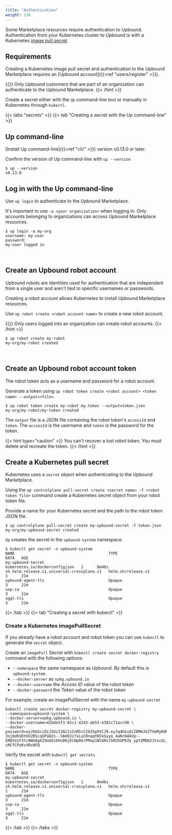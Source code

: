 ```yaml
---
title: "Authentication"
weight: 110
---
```


Some Marketplace resources require authentication to Upbound. Authentication from your Kubernetes cluster to Upbound is with a Kubernetes [image pull secret](https://kubernetes.io/docs/tasks/configure-pod-container/pull-image-private-registry/#registry-secret-existing-credentials).

## Requirements
Creating a Kubernetes image pull secret and authentication to the Upbound Marketplace requires an [Upbound account]({{<ref "users/register" >}}). 

{{<hint type="note" >}}
Only Upbound customers that are part of an organization can authenticate to the Upbound Marketplace.
{{< /hint >}}

Create a secret either with the `Up` command-line tool or manually in Kubernetes through `kubectl`.

{{< tabs "secrets" >}}
{{< tab "Creating a secret with the Up command-line" >}}
## Up command-line
[Install Up command-line]({{<ref "cli/" >}}) version v0.13.0 or later.  

Confirm the version of Up command-line with `up --version`

```command
$ up --version
v0.13.0
```

## Log in with the Up command-line
Use `up login` to authenticate to the Upbound Marketplace.

It's important to use `-a <your organization>` when logging in. Only accounts belonging to organizations can access Upbound Marketplace resources.

```shell
$ up login -a my-org
username: my-user
password: 
my-user logged in
```
<br />

## Create an Upbound robot account
Upbound robots are identities used for authentication that are independent from a single user and aren't tied to specific usernames or passwords.

Creating a robot account allows Kubernetes to install Upbound Marketplace resources.

Use `up robot create <robot account name>` to create a new robot account.

{{<hint type="tip" >}}
Only users logged into an organization can create robot accounts.
{{< /hint >}}

```shell
$ up robot create my-robot
my-org/my-robot created
```
<br />

## Create an Upbound robot account token
The robot token acts as a username and password for a robot account.

Generate a token using `up robot token create <robot account> <token name> --output=<file>`.

```shell
$ up robot token create my-robot my-token --output=token.json
my-org/my-robot/my-token created
```

The `output` file is a JSON file containing the robot token's `accessId` and `token`. The `accessId` is the username and `token` is the password for the token.

{{< hint type="caution" >}}
You can't recover a lost robot token. You must delete and recreate the token.
{{< /hint >}}

## Create a Kubernetes pull secret
Kubernetes uses a `secret` object when authenticating to the Upbound Marketplace.

Using the `up controlplane pull-secret create <secret name> -f <robot token file>` command create a Kubernetes secret object from your robot token file.

Provide a name for your Kubernetes secret and the path to the robot token JSON file.

```shell
$ up controlplane pull-secret create my-upbound-secret -f token.json
my-org/my-upbound-secret created
```

`Up` creates the secret in the `upbound-system` namespace. 

```shell
$ kubectl get secret -n upbound-system
NAME                                         TYPE                             DATA   AGE
my-upbound-secret                            kubernetes.io/dockerconfigjson   1      8m46s
sh.helm.release.v1.universal-crossplane.v1   helm.sh/release.v1               1      21m
upbound-agent-tls                            Opaque                           3      21m
uxp-ca                                       Opaque                           3      21m
xgql-tls                                     Opaque                           3      21m
```
{{< /tab >}}
{{< tab "Creating a secret with kubectl" >}}
### Create a Kubernetes imagePullSecret
If you already have a robot account and robot token you can use `kubectl` to generate the `secret` object.

Create an `imagePull` Secret with `kubectl create secret docker-registry` command with the following options:
* `--namespace` the same namespace as Upbound. By default this is `upbound-system`.
* `--docker-server` as `xpkg.upbound.io`
* `--docker-username` the _Access ID_ value of the robot token
* `--docker-password` the _Token_ value of the robot token

For example, create an imagePullSecret with the name `my-upbound-secret`
```shell
kubectl create secret docker-registry my-upbound-secret \
--namespace=upbound-system \
--docker-server=xpkg.upbound.io \
--docker-username=42bde5f3-81c1-4243-ab53-e301c71acc90 \
--docker-password=eyJhbGciOiJSUzI1NiIsInR5cCI6IkpXVCJ9.eyJqdGkiOiI0MmJkZTVmMy04MWMxLTQyNDMtYWI1My1lMzAxYzcxYWNjOTAiLCJzdWIiOiJyb2JvdHxhYWQ0MTk4NC0wOWFmLTQxYWEtYjcxYi0zZGZlNjI0MDI2YTUifQ.bqcW3UZGIFL2yU0rkKbLRhU_TfK4HCi4ckgjtHVT4rLGip5I0lFXTcr7VLdCnNO2c2q_nU7Bf7r05G_ZPBT3yZB85UQhzp7COFHjH5YIQbQFqT3354YS4DMHV_tLp0dtLj-3ojbUbVDtHV2RScqUPaD2s--S6m9Jz7xLuCRnqqYKFeSyyo_4aNrH4AVp--ER8VVzF3tc0WkAgkZ9aGEsbhnDHjECNp0krPMop1Nl6RvJ5KUSGPKZe_yptZMD82JtxcULjPo1sWd8i4G4jd8m567rGW1MzutUtfETNFpjd8BWAwLakZwEyIkfb6B8u6OvgOd0RK-cMCfCPoKvVRxHFQ
```

Verify the secret with `kubectl get secrets`
```shell
$ kubectl get secret -n upbound-system
NAME                                         TYPE                             DATA   AGE
my-upbound-secret                            kubernetes.io/dockerconfigjson   1      8m46s
sh.helm.release.v1.universal-crossplane.v1   helm.sh/release.v1               1      21m
upbound-agent-tls                            Opaque                           3      21m
uxp-ca                                       Opaque                           3      21m
xgql-tls                                     Opaque                           3      21m
```
{{< /tab >}}
{{< /tabs >}}